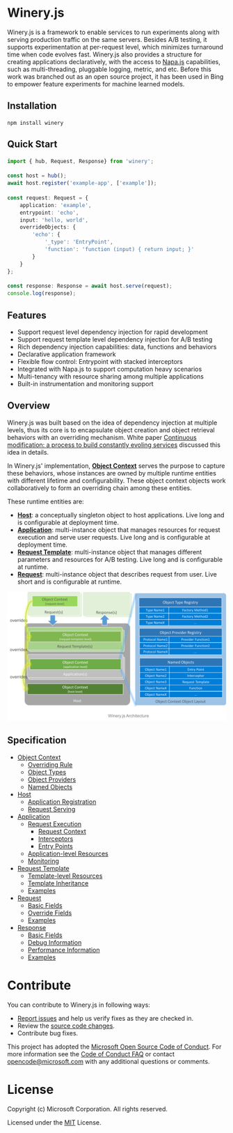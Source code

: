 # Winery.js

Winery.js is a framework to enable services to run experiments along with serving production traffic on the same servers. Besides A/B testing, it supports experimentation at per-request level, which minimizes turnaround time when code evolves fast. Winery.js also provides a structure for creating applications declaratively, with the access to [Napa.js](https://github.com/Microsoft/napajs) capabilities, such as multi-threading, pluggable logging, metric, and etc. Before this work was branched out as an open source project, it has been used in Bing to empower feature experiments for machine learned models.

## Installation
```
npm install winery
```

## Quick Start

```typescript
import { hub, Request, Response} from 'winery';

const host = hub();
await host.register('example-app', ['example']);

const request: Request = {
    application: 'example',
    entrypoint: 'echo',
    input: 'hello, world',
    overrideObjects: {
        'echo': {
            '_type': 'EntryPoint',
            'function': 'function (input) { return input; }'
        }
    }
};

const response: Response = await host.serve(request);
console.log(response);
```

## Features
- Support request level dependency injection for rapid development
- Support request template level dependency injection for A/B testing
- Rich dependency injection capabilities: data, functions and behaviors
- Declarative application framework
- Flexible flow control: Entrypoint with stacked interceptors
- Integrated with Napa.js to support computation heavy scenarios
- Multi-tenancy with resource sharing among multiple applications
- Built-in instrumentation and monitoring support


## Overview

Winery.js was built based on the idea of dependency injection at multiple levels, thus its core is to encapsulate object creation and object retrieval behaviors with an overriding mechanism. White paper [Continuous modification: a process to build constantly evoling services](https://github.com/daiyip/continuous-modification) discussed this idea in details. 

In Winery.js' implementation, [**Object Context**](./docs/api/object-context.md) serves the purpose to capture these behaviors, whose instances are owned by multiple runtime entities with different lifetime and configurability. These object context objects work collaboratively to form an overriding chain among these entities.

These runtime entities are:
- [**Host**](./docs/api/host.md): a conceptually singleton object to host applications. Live long and is configurable at deployment time.
- [**Application**](./docs/api/application.md): multi-instance object that manages resources for request execution and serve user requests. Live long and is configurable at deployment time.
- [**Request Template**](.docs/api/request-template.md): multi-instance object that manages different parameters and resources for A/B testing. Live long and is configurable at runtime.
- [**Request**](./docs/api/request.md): multi-instance object that describes request from user. Live short and is configurable at runtime.


![Winery.js Architecture](./docs/images/architecture.png)

## Specification
- [Object Context](./docs/api/object-context.md)
  - [Overriding Rule](./docs/api/object-context.md#overriding-rule)
  - [Object Types](./docs/api/object-context.md#object-types)
  - [Object Providers](./docs/api/object-context.md#object-providers)
  - [Named Objects](./docs/api/object-context.md#named-objects)
- [Host](./docs/api/host.md)
  - [Application Registration](./docs/api/host.md#application-registration)
  - [Request Serving](./docs/api/host.md#request-serving)
- [Application](./docs/api/application.md)
  - [Request Execution](./docs/api/application.md#request-execution)
    - [Request Context](./docs/api/application.md#request-context)
    - [Interceptors](./docs/api/application.md#interceptors)
    - [Entry Points](./docs/api/application.md#entry-points)
  - [Application-level Resources](./docs/api/application.md#application-level-resources)
  - [Monitoring](./docs/api/application.md#monitoring)
- [Request Template](./docs/api/request-template.md)
  - [Template-level Resources](./docs/api/request-template.md#template-level-resources)
  - [Template Inheritance](./docs/api/request-template.md#template-inheritance)
  - [Examples](./docs/api/request-template.md#examples)
- [Request](./docs/api/request.md)
  - [Basic Fields](./docs/api/request.md#basic-fields)
  - [Override Fields](./docs/api/request.md#override-fields)
  - [Examples](./docs/api/request.md#examples)
- [Response](./docs/api/response.md)
  - [Basic Fields](./docs/api/response.md#basic-fields)
  - [Debug Information](./docs/api/response.md#debug-information)
  - [Performance Information](./docs/api/response.md#performance-information)
  - [Examples](./docs/api/response.md#examples)

# Contribute
You can contribute to Winery.js in following ways:

* [Report issues](https://github.com/Microsoft/wineryjs/issues) and help us verify fixes as they are checked in.
* Review the [source code changes](https://github.com/Microsoft/wineryjs/pulls).
* Contribute bug fixes.

This project has adopted the [Microsoft Open Source Code of Conduct](https://opensource.microsoft.com/codeofconduct/). For more information see the [Code of Conduct FAQ](https://opensource.microsoft.com/codeofconduct/faq/) or contact opencode@microsoft.com with any additional questions or comments.

# License
Copyright (c) Microsoft Corporation. All rights reserved.

Licensed under the [MIT](https://github.com/Microsoft/napajs/blob/master/LICENSE.txt) License.
